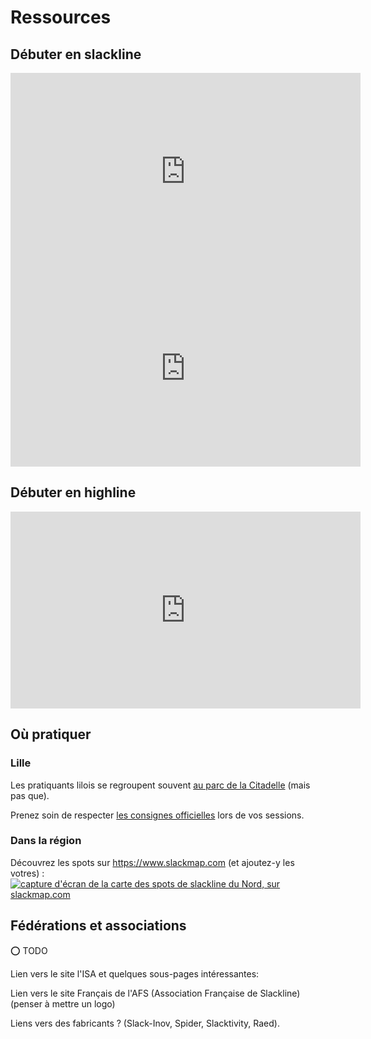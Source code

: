 # Ressources

<script>
import slackmapScreenshot from '$lib/assets/slackmap_screenshot.jpg';
</script>

## Débuter en slackline

<iframe
	width="560"
	height="315"
	src="https://www.youtube-nocookie.com/embed/?videoseries&amp;list=PLewfhLQ4zUOHqbI0tTMs1In39GVmGpO_b&amp;index=3"
	title="YouTube video player"
	frameborder="0"
	allow="accelerometer; autoplay; clipboard-write; encrypted-media; gyroscope; picture-in-picture; web-share"
	referrerpolicy="strict-origin-when-cross-origin"
	allowfullscreen
></iframe>

<iframe width="560" height="315" src="https://www.youtube-nocookie.com/embed/videoseries?si=yZ4L7CtziUZH3B4y&amp;list=PL2ae3RzWQ3UE-W5TYFbhC0lthWt6Gh4nz" title="YouTube video player" frameborder="0" allow="accelerometer; autoplay; clipboard-write; encrypted-media; gyroscope; picture-in-picture; web-share" referrerpolicy="strict-origin-when-cross-origin" allowfullscreen></iframe>

## Débuter en highline

<iframe width="560" height="315" src="https://www.youtube-nocookie.com/embed/videoseries?si=MPL6Zs-ZkftsiipK&amp;list=PL2ae3RzWQ3UFcS7kz03XK3J6MJAJprMDy" title="YouTube video player" frameborder="0" allow="accelerometer; autoplay; clipboard-write; encrypted-media; gyroscope; picture-in-picture; web-share" referrerpolicy="strict-origin-when-cross-origin" allowfullscreen></iframe>

## Où pratiquer

### Lille

Les pratiquants lilois se regroupent souvent [au parc de la Citadelle](https://www.slackmap.com/?map=3.0393%2C50.64152%2C14.90218) (mais pas que).

Prenez soin de respecter [les consignes officielles](https://parcdelacitadelle.lille.fr/la-citadelle-lieu-de-sports/la-slackline-des-consignes-simples-pour-une-pratique-en-toute-securite) lors de vos sessions.

### Dans la région

Découvrez les spots sur https://www.slackmap.com (et ajoutez-y les votres) :
<a href="https://www.slackmap.com/?map=3.05323%2C50.57058%2C8.21081" title="les spots de slackline du Nord/Pas-de-Calais sur slackmap.com" target="_blank">
<img src="{slackmapScreenshot}" alt="capture d'écran de la carte des spots de slackline du Nord, sur slackmap.com"/>
</a>

## Fédérations et associations

⭕ TODO

Lien vers le site l'ISA et quelques sous-pages intéressantes:

Lien vers le site Français de l'AFS (Association Française de Slackline) (penser à mettre un logo)

Liens vers des fabricants ? (Slack-Inov, Spider, Slacktivity, Raed).
